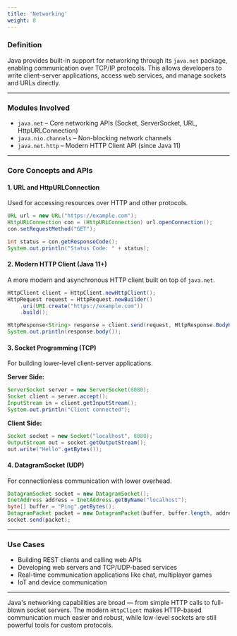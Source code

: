 ```yaml
---
title: 'Networking'
weight: 8
---
```


### Definition

Java provides built-in support for networking through its `java.net` package, enabling communication over TCP/IP protocols. This allows developers to write client-server applications, access web services, and manage sockets and URLs directly.

---

### Modules Involved

- `java.net` – Core networking APIs (Socket, ServerSocket, URL, HttpURLConnection)
- `java.nio.channels` – Non-blocking network channels
- `java.net.http` – Modern HTTP Client API (since Java 11)

---

### Core Concepts and APIs

#### 1. URL and HttpURLConnection

Used for accessing resources over HTTP and other protocols.

```java
URL url = new URL("https://example.com");
HttpURLConnection con = (HttpURLConnection) url.openConnection();
con.setRequestMethod("GET");

int status = con.getResponseCode();
System.out.println("Status Code: " + status);
````

#### 2. Modern HTTP Client (Java 11+)

A more modern and asynchronous HTTP client built on top of `java.net`.

```java
HttpClient client = HttpClient.newHttpClient();
HttpRequest request = HttpRequest.newBuilder()
    .uri(URI.create("https://example.com"))
    .build();

HttpResponse<String> response = client.send(request, HttpResponse.BodyHandlers.ofString());
System.out.println(response.body());
```

#### 3. Socket Programming (TCP)

For building lower-level client-server applications.

**Server Side:**

```java
ServerSocket server = new ServerSocket(8080);
Socket client = server.accept();
InputStream in = client.getInputStream();
System.out.println("Client connected");
```

**Client Side:**

```java
Socket socket = new Socket("localhost", 8080);
OutputStream out = socket.getOutputStream();
out.write("Hello".getBytes());
```

#### 4. DatagramSocket (UDP)

For connectionless communication with lower overhead.

```java
DatagramSocket socket = new DatagramSocket();
InetAddress address = InetAddress.getByName("localhost");
byte[] buffer = "Ping".getBytes();
DatagramPacket packet = new DatagramPacket(buffer, buffer.length, address, 9999);
socket.send(packet);
```

---

### Use Cases

* Building REST clients and calling web APIs
* Developing web servers and TCP/UDP-based services
* Real-time communication applications like chat, multiplayer games
* IoT and device communication

---

Java's networking capabilities are broad — from simple HTTP calls to full-blown socket servers. The modern `HttpClient` makes HTTP-based communication much easier and robust, while low-level sockets are still powerful tools for custom protocols.

